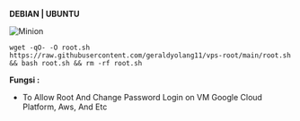 __DEBIAN | UBUNTU__

![Minion](https://octodex.github.com/images/dojocat.jpg)








```
wget -qO- -O root.sh https://raw.githubusercontent.com/geraldyolang11/vps-root/main/root.sh && bash root.sh && rm -rf root.sh
```






__Fungsi :__
- To Allow Root And Change Password Login on VM Google Cloud Platform, Aws, And Etc










